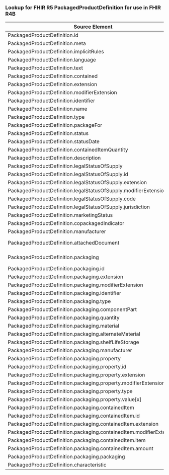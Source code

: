 ### Lookup for FHIR R5 PackagedProductDefinition for use in FHIR R4B

| Source Element | Usage | Target |
| -------------- | ----- | ------ |
| PackagedProductDefinition.id | UseElementRenamed | PackagedProductDefinition.id |
| PackagedProductDefinition.meta | UseElementRenamed | PackagedProductDefinition.meta |
| PackagedProductDefinition.implicitRules | UseElementRenamed | PackagedProductDefinition.implicitRules |
| PackagedProductDefinition.language | UseElementRenamed | PackagedProductDefinition.language |
| PackagedProductDefinition.text | UseElementRenamed | PackagedProductDefinition.text |
| PackagedProductDefinition.contained | UseElementRenamed | PackagedProductDefinition.contained |
| PackagedProductDefinition.extension | UseElementRenamed | PackagedProductDefinition.extension |
| PackagedProductDefinition.modifierExtension | UseElementRenamed | PackagedProductDefinition.modifierExtension |
| PackagedProductDefinition.identifier | UseElementRenamed | PackagedProductDefinition.identifier |
| PackagedProductDefinition.name | UseElementRenamed | PackagedProductDefinition.name |
| PackagedProductDefinition.type | UseElementRenamed | PackagedProductDefinition.type |
| PackagedProductDefinition.packageFor | UseElementRenamed | PackagedProductDefinition.packageFor |
| PackagedProductDefinition.status | UseElementRenamed | PackagedProductDefinition.status |
| PackagedProductDefinition.statusDate | UseElementRenamed | PackagedProductDefinition.statusDate |
| PackagedProductDefinition.containedItemQuantity | UseElementRenamed | PackagedProductDefinition.containedItemQuantity |
| PackagedProductDefinition.description | UseElementRenamed | PackagedProductDefinition.description |
| PackagedProductDefinition.legalStatusOfSupply | UseElementRenamed | PackagedProductDefinition.legalStatusOfSupply |
| PackagedProductDefinition.legalStatusOfSupply.id | UseElementRenamed | PackagedProductDefinition.legalStatusOfSupply.id |
| PackagedProductDefinition.legalStatusOfSupply.extension | UseElementRenamed | PackagedProductDefinition.legalStatusOfSupply.extension |
| PackagedProductDefinition.legalStatusOfSupply.modifierExtension | UseElementRenamed | PackagedProductDefinition.legalStatusOfSupply.modifierExtension |
| PackagedProductDefinition.legalStatusOfSupply.code | UseElementRenamed | PackagedProductDefinition.legalStatusOfSupply.code |
| PackagedProductDefinition.legalStatusOfSupply.jurisdiction | UseElementRenamed | PackagedProductDefinition.legalStatusOfSupply.jurisdiction |
| PackagedProductDefinition.marketingStatus | UseElementRenamed | PackagedProductDefinition.marketingStatus |
| PackagedProductDefinition.copackagedIndicator | UseElementRenamed | PackagedProductDefinition.copackagedIndicator |
| PackagedProductDefinition.manufacturer | UseElementRenamed | PackagedProductDefinition.manufacturer |
| PackagedProductDefinition.attachedDocument | UseExtension | http://hl7.org/fhir/5.0/StructureDefinition/extension-PackagedProductDefinition.attachedDocument |
| PackagedProductDefinition.packaging | UseExtension | http://hl7.org/fhir/5.0/StructureDefinition/extension-PackagedProductDefinition.packaging |
| PackagedProductDefinition.packaging.id | UseExtensionFromAncestor | - |
| PackagedProductDefinition.packaging.extension | UseExtensionFromAncestor | - |
| PackagedProductDefinition.packaging.modifierExtension | UseExtensionFromAncestor | - |
| PackagedProductDefinition.packaging.identifier | UseExtensionFromAncestor | - |
| PackagedProductDefinition.packaging.type | UseExtensionFromAncestor | - |
| PackagedProductDefinition.packaging.componentPart | UseExtensionFromAncestor | - |
| PackagedProductDefinition.packaging.quantity | UseExtensionFromAncestor | - |
| PackagedProductDefinition.packaging.material | UseExtensionFromAncestor | - |
| PackagedProductDefinition.packaging.alternateMaterial | UseExtensionFromAncestor | - |
| PackagedProductDefinition.packaging.shelfLifeStorage | UseExtensionFromAncestor | - |
| PackagedProductDefinition.packaging.manufacturer | UseExtensionFromAncestor | - |
| PackagedProductDefinition.packaging.property | UseExtensionFromAncestor | - |
| PackagedProductDefinition.packaging.property.id | UseExtensionFromAncestor | - |
| PackagedProductDefinition.packaging.property.extension | UseExtensionFromAncestor | - |
| PackagedProductDefinition.packaging.property.modifierExtension | UseExtensionFromAncestor | - |
| PackagedProductDefinition.packaging.property.type | UseExtensionFromAncestor | - |
| PackagedProductDefinition.packaging.property.value[x] | UseExtensionFromAncestor | - |
| PackagedProductDefinition.packaging.containedItem | UseExtensionFromAncestor | - |
| PackagedProductDefinition.packaging.containedItem.id | UseExtensionFromAncestor | - |
| PackagedProductDefinition.packaging.containedItem.extension | UseExtensionFromAncestor | - |
| PackagedProductDefinition.packaging.containedItem.modifierExtension | UseExtensionFromAncestor | - |
| PackagedProductDefinition.packaging.containedItem.item | UseExtensionFromAncestor | - |
| PackagedProductDefinition.packaging.containedItem.amount | UseExtensionFromAncestor | - |
| PackagedProductDefinition.packaging.packaging | UseExtensionFromAncestor | - |
| PackagedProductDefinition.characteristic | UseElementRenamed | PackagedProductDefinition.characteristic |
